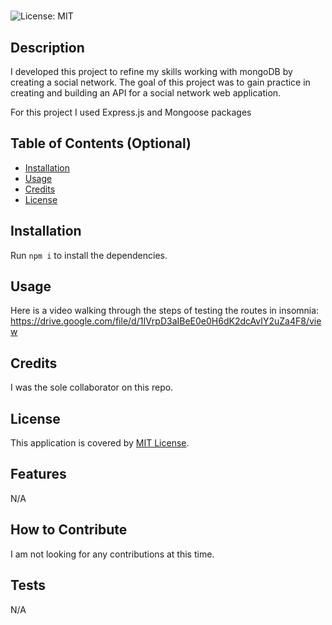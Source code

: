 # <Social Network>

![License: MIT](https://img.shields.io/badge/License-MIT-yellow.svg)

## Description

I developed this project to refine my skills working with mongoDB by creating a social network. The goal of this project was to gain practice in creating and building an API for a social network web application.

For this project I used Express.js and Mongoose packages 

## Table of Contents (Optional)

- [Installation](#installation)
- [Usage](#usage)
- [Credits](#credits)
- [License](#license)

## Installation

Run ```npm i``` to install the dependencies.  

## Usage

Here is a video walking through the steps of testing the routes in insomnia: https://drive.google.com/file/d/1IVrpD3aIBeE0e0H6dK2dcAvIY2uZa4F8/view

## Credits

I was the sole collaborator on this repo.

## License

This application is covered by [MIT License](https://choosealicense.com/licenses/mit/).

## Features

N/A

## How to Contribute

I am not looking for any contributions at this time.

## Tests

N/A